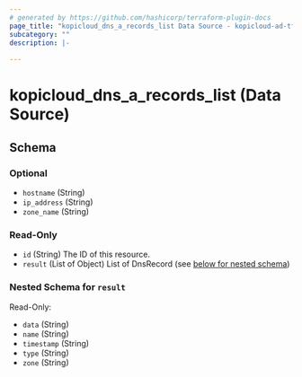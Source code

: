 ```yaml
---
# generated by https://github.com/hashicorp/terraform-plugin-docs
page_title: "kopicloud_dns_a_records_list Data Source - kopicloud-ad-tf-provider"
subcategory: ""
description: |-
  
---
```


# kopicloud_dns_a_records_list (Data Source)





<!-- schema generated by tfplugindocs -->
## Schema

### Optional

- `hostname` (String)
- `ip_address` (String)
- `zone_name` (String)

### Read-Only

- `id` (String) The ID of this resource.
- `result` (List of Object) List of DnsRecord (see [below for nested schema](#nestedatt--result))

<a id="nestedatt--result"></a>
### Nested Schema for `result`

Read-Only:

- `data` (String)
- `name` (String)
- `timestamp` (String)
- `type` (String)
- `zone` (String)


